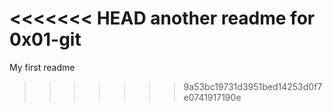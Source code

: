 <<<<<<< HEAD
another readme for 0x01-git
=======
My first readme
>>>>>>> 9a53bc19731d3951bed14253d0f7e0741917190e
